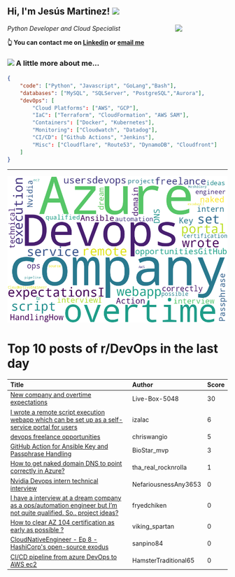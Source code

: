 <!--
**jmartinezl/jmartinezl** is a ✨ _special_ ✨ repository because its `README.md` (this file) appears on your GitHub profile.

Here are some ideas to get you started:

- 🔭 I’m currently working on ...
- 🌱 I’m currently learning ...
- 👯 I’m looking to collaborate on ...
- 🤔 I’m looking for help with ...
- 💬 Ask me about ...
- 📫 How to reach me: ...
- 😄 Pronouns: ...
- ⚡ Fun fact: ...
-->

<h2>Hi, I'm Jesús Martinez! <img src="https://media.giphy.com/media/WUlplcMpOCEmTGBtBW/giphy.gif" width="30"> </h2>
<img align='right' src="https://media.giphy.com/media/NytMLKyiaIh6VH9SPm/giphy.gif" width="120">
<p><em>Python Developer and Cloud Specialist
</em></p>

**👆 You can contact me on [Linkedin](https://www.linkedin.com/in/jes%C3%BAs-martinez-2b7b10104/) or [email me](mailto:jesus.mtz.lorenzo@gmail.com)**

### <img src="https://media.giphy.com/media/VgCDAzcKvsR6OM0uWg/giphy.gif" width="50"> A little more about me...  

```json
{
    "code": ["Python", "Javascript", "GoLang","Bash"],
    "databases": ["MySQL", "SQLServer", "PostgreSQL","Aurora"],
    "devOps": [
        "Cloud Platforms": ["AWS", "GCP"],
        "IaC": ["Terraform", "CloudFormation", "AWS SAM"],
        "Containers": ["Docker", "Kubernetes"],
        "Monitoring": ["Cloudwatch", "Datadog"],
        "CI/CD": ["Github Actions", "Jenkins"],
        "Misc": ["Cloudflare", "Route53", "DynamoDB", "Cloudfront"]
    ]
}
```
---

![Wordcloud](./cloud.png)

# Top 10 posts of r/DevOps in the last day

| Title | Author | Score |
|:---|:---|:---|
| [New company and overtime expectations](https://www.reddit.com/r/devops/comments/16kasvn/new_company_and_overtime_expectations/) | Live-Box-5048 | 30 |
| [I wrote a remote script execution webapp which can be set up as a self-service portal for users](https://www.reddit.com/r/devops/comments/16kxdrl/i_wrote_a_remote_script_execution_webapp_which/) | izalac | 6 |
| [devops freelance opportunities](https://www.reddit.com/r/devops/comments/16kildh/devops_freelance_opportunities/) | chriswangio | 5 |
| [GitHub Action for Ansible Key and Passphrase Handling](https://www.reddit.com/r/devops/comments/16ki0oe/github_action_for_ansible_key_and_passphrase/) | BioStar_mvp | 3 |
| [How to get naked domain DNS to point correctly in Azure?](https://www.reddit.com/r/devops/comments/16kmmfs/how_to_get_naked_domain_dns_to_point_correctly_in/) | tha_real_rocknrolla | 1 |
| [Nvidia Devops intern technical interview](https://www.reddit.com/r/devops/comments/16kctw2/nvidia_devops_intern_technical_interview/) | NefariousnessAny3653 | 0 |
| [I have a interview at a dream company as a ops/automation engineer but I’m not quite qualified. So.. project ideas?](https://www.reddit.com/r/devops/comments/16kvsbt/i_have_a_interview_at_a_dream_company_as_a/) | fryedchiken | 0 |
| [How to clear AZ 104 certification as early as possíble ?](https://www.reddit.com/r/devops/comments/16k9841/how_to_clear_az_104_certification_as_early_as/) | viking_spartan | 0 |
| [CloudNativeEngineer - Ep 8 - HashiCorp's open-source exodus](https://www.reddit.com/r/devops/comments/16kknud/cloudnativeengineer_ep_8_hashicorps_opensource/) | sanpino84 | 0 |
| [CI/CD pipeline from azure DevOps to AWS ec2](https://www.reddit.com/r/devops/comments/16ktn44/cicd_pipeline_from_azure_devops_to_aws_ec2/) | HamsterTraditional65 | 0 |
